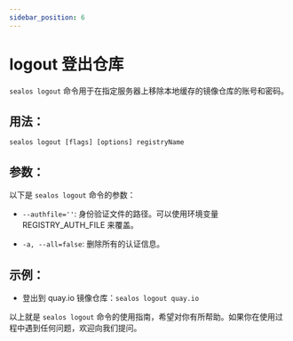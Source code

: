 ```yaml
---
sidebar_position: 6
---
```


# logout 登出仓库

`sealos logout` 命令用于在指定服务器上移除本地缓存的镜像仓库的账号和密码。

## 用法：

`sealos logout [flags] [options] registryName` 

## 参数：

以下是 `sealos logout` 命令的参数：

- `--authfile=''`: 身份验证文件的路径。可以使用环境变量 REGISTRY_AUTH_FILE 来覆盖。

- `-a, --all=false`:  删除所有的认证信息。


## 示例：

- 登出到 quay.io 镜像仓库：`sealos logout quay.io `

以上就是 `sealos logout` 命令的使用指南，希望对你有所帮助。如果你在使用过程中遇到任何问题，欢迎向我们提问。
